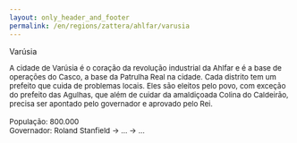 ```yaml
---
layout: only_header_and_footer
permalink: /en/regions/zattera/ahlfar/varusia
---
```



<div class="section" id="about">
  <div class="container">
    <div class="h1 text-center mb-4 title cc-porfolio-image img-raised" data-aos="zoom-in" data-aos-anchor-placement="top-bottom">
      <div class="card-body">
        <div class="h5 mt-0 title">Varúsia</div>
        <div style="text-align: left;">
          <font size="-1">
          <p>A cidade de Varúsia é o coração da revolução industrial da Ahlfar e é a base de operações do Casco, a base da Patrulha Real na cidade. Cada distrito tem um prefeito que cuida de problemas locais. Eles são eleitos pelo povo, com exceção do prefeito das Agulhas, que além de cuidar da amaldiçoada Colina do Caldeirão, precisa ser apontado pelo governador e aprovado pelo Rei.
          <br>
          <br>
          População: 800.000
          <br>
          Governador: Roland Stanfield -> ... -> ...
          <br>
          </p>
          </font>
        </div>
      </div>
    </div>
  </div>
</div>